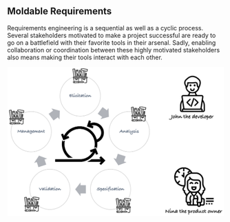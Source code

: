 ## Moldable Requirements

Requirements engineering is a sequential as well as a cyclic process. Several stakeholders motivated to make a project successful are ready to go on a battlefield with their favorite tools in their arsenal. Sadly, enabling collaboration or coordination between these highly motivated stakeholders also means making their tools interact with each other.

![RE process: it is sequential and cyclic, with many stakeholders and tools](images/benevol-demo.png)
